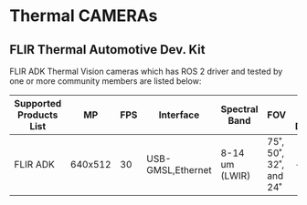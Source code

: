 # Thermal CAMERAs

## **FLIR Thermal Automotive Dev. Kit**

FLIR ADK Thermal Vision cameras which has ROS 2 driver and tested by one or more community members are listed below:

| Supported Products List | MP      | FPS | Interface         | Spectral Band  | FOV                    | ROS 2 Driver | Autoware Tested (Y/N) |
| ----------------------- | ------- | --- | ----------------- | -------------- | ---------------------- | ----------- | --------------------- |
| FLIR ADK                | 640x512 | 30  | USB-GMSL,Ethernet | 8-14 um (LWIR) | 75˚, 50˚, 32˚, and 24˚ | -           | -                     |
